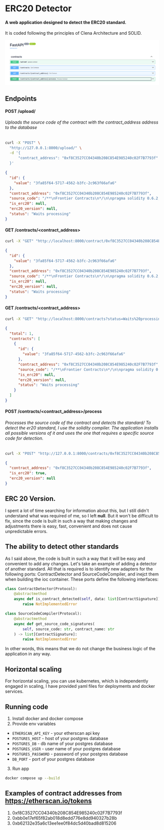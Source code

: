 # ERC20 Detector

####  A web application designed to detect the ERC20 standard.
It is coded following the principles of Clena Architecture and SOLID.

![List of endpoints](image.png)

## Endpoints

#### POST /upload/
###### Uploads the source code of the contract with the *contract_address* address to the database

```bash
curl -X "POST" \
  "http://127.0.0.1:8000/upload/" \
  -d '{
      "contract_address": "0xf8C3527CC04340b208C854E985240c02F7B7793f"
  }'
```
```json
{
  "id": {
    "value": "3fa85f64-5717-4562-b3fc-2c963f66afa6"
  },
  "contract_address": "0xf8C3527CC04340b208C854E985240c02F7B7793f",
  "source_code": "/**\nFrontier Contracts\n*/\n\npragma solidity 0.6.2;\n\n\n// SPDX-Lice...",
  "is_erc20": null,
  "erc20_version": null,
  "status": "Waits processing"
}
```

#### GET /contracts/<contract_address>
```bash
curl -X "GET" "http://localhost:8000/contract/0xf8C3527CC04340b208C854E985240c02F7B7793f"
```
```json
{
  "id": {
    "value": "3fa85f64-5717-4562-b3fc-2c963f66afa6"
  },
  "contract_address": "0xf8C3527CC04340b208C854E985240c02F7B7793f",
  "source_code": "/**\nFrontier Contracts\n*/\n\npragma solidity 0.6.2;\n\n\n// SPDX-Lice...",
  "is_erc20": null,
  "erc20_version": null,
  "status": "Waits processing"
}
```

#### GET /contracts/<contract_address>
```bash
curl -X "GET" "http://localhost:8000/contracts?status=Waits%20processing&limit=20&offset=0"
```
```json
{
  "total": 1,
  "contracts": [
    {
      "id": {
        "value": "3fa85f64-5717-4562-b3fc-2c963f66afa6"
      },
      "contract_address": "0xf8C3527CC04340b208C854E985240c02F7B7793f",
      "source_code": "/**\nFrontier Contracts\n*/\n\npragma solidity 0.6.2;\n\n\n// SPDX-Lice...",
      "is_erc20": null,
      "erc20_version": null,
      "status": "Waits processing"
    }
  ]
}
```

#### POST /contracts/<contract_address>/process
###### Processes the source code of the contract and detects the standard/ To detect the er20 standard, I use the solidity compiler. The application installs all possible versions of it and uses the one that requires a specific source code for detection.

```bash
curl -X "POST" "http://127.0.0.1:8000/contracts/0xf8C3527CC04340b208C854E985240c02F7B7793f/process"
```

```json
{
  "contract_address": "0xf8C3527CC04340b208C854E985240c02F7B7793f",
  "is_erc20": true,
  "erc20_version": null
}
```

## ERC 20 Version.
I spent a lot of time searching for information about this, but I still didn't understand what was required of me, so I left **null**. 
But it won't be difficult to fix, since the code is built in such a way that making changes and adjustments there is easy, fast, convenient and does not cause unpredictable errors.

## The ability to detect other standards
As I said above, the code is built in such a way that it will be easy and convenient to add any changes. Let's take an example of adding a detector of another standard. All that is required is to identify new adapters for the following ports: ContractDetector and SourceCodeCompiler, and inejct them when building the ioc container. These ports define the following interfaces:

```python
class ContractDetector(Protocol):
    @abstractmethod
    async def is_contract_detected(self, data: list[ContractSignature]) -> bool:
        raise NotImplementedError
```

```python
class SourceCodeCompiler(Protocol):
    @abstractmethod
    async def get_source_code_signatures(
        self, source_code: str, contract_name: str
    ) -> list[ContractSignature]:
        raise NotImplementedError

```
In other words, this means that we do not change the business logic of the application in any way.

## Horizontal scaling
For horizontal scaling, you can use kubernetes, which is independently engaged in scaling, I have provided yaml files for deployments and docker services.

## Running code
1. Install docker and docker compose
2. Provide env variables
* `ETHERSCAN_API_KEY` - your etherscan api key
* `POSTGRES_HOST` - host of your postgres database
* `POSTGRES_DB` - db name of your postgres database
* `POSTGRES_USER` - user name of your postgres database
* `POSTGRES_PASSWORD` - password of your postgres database
* `DB_PORT` - port of your postgres database
3. Run app
```sh
docker compose up --build
```

## Examples of contract addresses from https://etherscan.io/tokens
1. 0xf8C3527CC04340b208C854E985240c02F7B7793f
2. 0xbb0e17ef65f82ab018d8edd776e8dd940327b28b
3. 0xb62132e35a6c13ee1ee0f84dc5d40bad8d815206